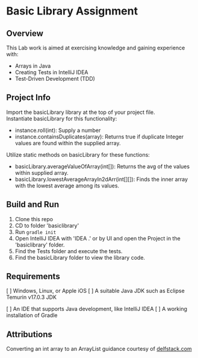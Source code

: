 # Basic Library Assignment

## Overview

This Lab work is aimed at exercising knowledge and gaining experience with:  

- Arrays in Java  
- Creating Tests in IntelliJ IDEA  
- Test-Driven Development (TDD)  

## Project Info

Import the basicLibrary library at the top of your project file.  
Instantiate basicLibrary for this functionality:  

- instance.roll(int): Supply a number 
- instance.containsDuplicates(array): Returns true if duplicate Integer values are found within the supplied array.  

Utilize static methods on basicLibrary for these functions:  

- basicLibrary.averageValueOfArray(int[]): Returns the avg of the values within supplied array.  
- basicLibrary.lowestAverageArrayIn2dArr(int[][]): Finds the inner array with the lowest average among its values.  

## Build and Run

1. Clone this repo  
2. CD to folder 'basiclibrary'
3. Run `gradle init`  
4. Open IntelliJ IDEA with 'IDEA .' or by UI and open the Project in the 'basiclibrary' folder.  
5. Find the Tests folder and execute the tests.  
6. Find the basicLibrary folder to view the library code.  

## Requirements

[ ] Windows, Linux, or Apple iOS
[ ] A suitable Java JDK such as Eclipse Temurin v17.0.3 JDK  

[ ] An IDE that supports Java development, like IntelliJ IDEA
[ ] A working installation of Gradle  

## Attributions

Converting an int array to an ArrayList guidance courtesy of [delfstack.com](https://www.delftstack.com/howto/java/convert-int-array-to-arraylist-java/)  
